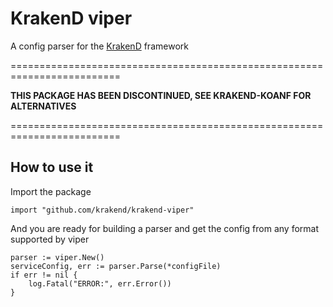 # KrakenD viper

A config parser for the [KrakenD](http://krakend.io/) framework

=========================================================================

**THIS PACKAGE HAS BEEN DISCONTINUED, SEE KRAKEND-KOANF FOR ALTERNATIVES**

=========================================================================

## How to use it

Import the package

	import "github.com/krakend/krakend-viper"

And you are ready for building a parser and get the config from any format supported by viper

	parser := viper.New()
	serviceConfig, err := parser.Parse(*configFile)
	if err != nil {
		log.Fatal("ERROR:", err.Error())
	}
